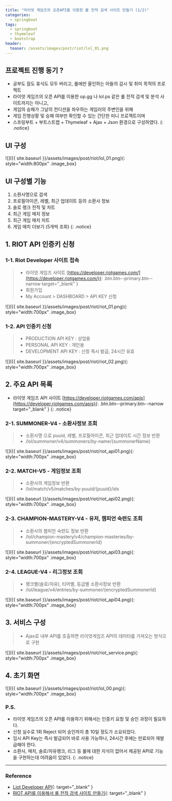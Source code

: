 ```yaml
---
title: "라이엇 게임즈의 오픈API를 이용한 롤 전적 검색 사이트 만들기 (1/2)"
categories: 
  - springboot
tags:
  - springboot
  - thymeleaf
  - bootstrap
header:
  teaser: /assets/images/post/riot/lol_01.png  
---
```


## 프로젝트 진행 동기 ?
+ 공부도 잠도 휴식도 모두 버리고, 롤에만 올인하는 아들의 감시 및 취미 목적의 프로젝트
+ 라이엇 게임즈의 오픈 API를 이용한 op.gg 나 lol.ps 같은 롤 전적 검색 및 분석 사이트까지는 아니고,
+ 게임의 승패가 그날의 컨디션을 좌우하는 게임러의 주변인을 위해
+ 게임 진행상황 및 승패 여부만 확인할 수 있는 간단한 미니 프로젝트이며
+ 스프링부트 + 부트스트랩 + Thymeleaf + Ajax + Json 환경으로 구성하였다.
{: .notice} 

## UI 구성
![]({{ site.baseurl }}/assets/images/post/riot/lol_01.png){: style="width:800px" .image_box}   

## UI 구성별 기능
1. 소환사명으로 검색
2. 프로필아이콘, 레벨, 최근 업데이트 등의 소환사 정보
3. 솔로 랭크 전적 및 차트
4. 최근 게임 매치 정보
5. 최근 게임 매치 차트
6. 게임 매치 더보기 (5개씩 조회)
{: .notice} 


## 1. RIOT API 인증키 신청

### 1-1. Riot Developer 사이트 접속

> + 라이엇 게임즈 사이트 [https://developer.riotgames.com/](https://developer.riotgames.com/){: .btn.btn--primary.btn--narrow target="_blank" }    
> + 회원가입
> + My Account > DASHBOARD > API KEY 신청   

![]({{ site.baseurl }}/assets/images/post/riot/riot_01.png){: style="width:700px" .image_box}   

### 1-2. API 인증키 신청
> + PRODUCTION API KEY : 상업용
> + PERSONAL API KEY : 개인용
> + DEVELOPMENT API KEY : 신청 즉시 발급, 24시간 유효

![]({{ site.baseurl }}/assets/images/post/riot/riot_02.png){: style="width:700px" .image_box} 


## 2. 주요 API 목록
+ 라이엇 게임즈 API 사이트  [https://developer.riotgames.com/apis](https://developer.riotgames.com/apis){: .btn.btn--primary.btn--narrow target="_blank" }
{: .notice} 

### 2-1. SUMMONER-V4 - 소환사정보 조회

> + 소환사명 으로 puuid, 레벨, 프로필아이콘, 최근 업데이트 시간 정보 반환
> + /lol/summoner/v4/summoners/by-name/{summonerName}  

![]({{ site.baseurl }}/assets/images/post/riot/riot_api01.png){: style="width:700px" .image_box} 

### 2-2. MATCH-V5 - 게임정보 조회 

> + 소환사의 게임정보 반환 
> + /lol/match/v5/matches/by-puuid/{puuid}/ids   

![]({{ site.baseurl }}/assets/images/post/riot/riot_api02.png){: style="width:700px" .image_box} 

### 2-3. CHAMPION-MASTERY-V4 - 유저, 챔피언 숙련도 조회

> + 소환사의 챔피언 숙련도 정보 반환
> + /lol/champion-mastery/v4/champion-masteries/by-summoner/{encryptedSummonerId}  

![]({{ site.baseurl }}/assets/images/post/riot/riot_api03.png){: style="width:700px" .image_box} 


### 2-4. LEAGUE-V4 - 리그정보 조회 

> + 랭크별(솔로/자유), 티어별, 등급별 소환사정보 반환
> + /lol/league/v4/entries/by-summoner/{encryptedSummonerId}    

![]({{ site.baseurl }}/assets/images/post/riot/riot_api04.png){: style="width:700px" .image_box} 


## 3. 서비스 구성

> + Ajax로 내부 API를 호출하면 라이엇게임즈 API의 데이타를 가져오는 방식으로 구현

![]({{ site.baseurl }}/assets/images/post/riot/riot_service.png){: style="width:700px" .image_box} 


## 4. 초기 화면
![]({{ site.baseurl }}/assets/images/post/riot/lol_00.png){: style="width:700px" .image_box} 

### P.S.

+ 라이엇 게임즈의 오픈 API를 이용하기 위해서는 인증키 요청 및 승인 과정이 필요하다.
+ 신청 실수로 1회 Reject 되어 승인까지 총 10일 정도가 소요되었다.
+ 임시 API Key는 즉시 발급되어 바로 사용 가능하나, 24시간 후에는 만료되어 재발급해야 한다.
+ 소환사, 매치, 솔로/자유랭크, 리그 등 롤에 대한 지식이 없어서 제공된 API로 기능을 구현하는데 어려움이 있었다.
{: .notice} 

---
### Reference    
+ [Liot Developer API](https://developer.riotgames.com/apis){: target="_blank" }
+ [RIOT API를 이용해서 롤 전적 검색 사이트 만들기](https://velog.io/@junhok82/series/PROJECT){: target="_blank" }

  

      



